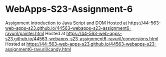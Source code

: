 
# WebApps-S23-Assignment-6
Assignment introduction to Java Script and DOM
Hosted at https://44-563-web-apps-s23.github.io/44563-webapps-s23-assignment6-ravuril/painter.html
Hosted at https://44-563-web-apps-s23.github.io/44563-webapps-s23-assignment6-ravuril/conversions.html
Hosted at https://44-563-web-apps-s23.github.io/44563-webapps-s23-assignment6-ravuril/candy.html


